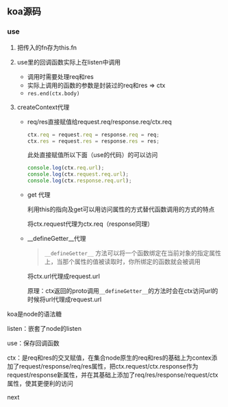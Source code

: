 ## koa源码

### use

1. 把传入的fn存为this.fn

2. use里的回调函数实际上在listen中调用

   - 调用时需要处理req和res
   - 实际上调用的函数的参数是封装过的req和res => ctx
   - `res.end(ctx.body)`

3. createContext代理

   - req/res直接赋值给request.req/response.req/ctx.req 

     ```js
     ctx.req = request.req = response.req = req;
     ctx.res = request.res = response.res = res;
     ```

     此处直接赋值所以下面（use的代码）的可以访问

     ```javascript
     console.log(ctx.req.url);
     console.log(ctx.request.req.url);
     console.log(ctx.response.req.url);
     ```

   - get 代理

     利用this的指向及get可以用访问属性的方式替代函数调用的方式的特点

     将ctx.request代理为ctx.req（response同理）

   - \__defineGetter__代理

     > `__defineGetter__` 方法可以将一个函数绑定在当前对象的指定属性上，当那个属性的值被读取时，你所绑定的函数就会被调用

     将ctx.url代理成request.url

     原理：ctx返回的proto调用`__defineGetter__`的方法时会在ctx访问url的时候将url代理成request.url

koa是node的语法糖

listen：嵌套了node的listen

use：保存回调函数

ctx：是req和res的交叉赋值，在集合node原生的req和res的基础上为contex添加了request/response/req/res属性，把ctx.request/ctx.response作为request/response新属性，并在其基础上添加了req/res/response/request/ctx属性，使其更便利的访问

next



